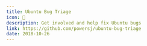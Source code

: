```yaml
---
title: Ubuntu Bug Triage
icon: 🐛
description: Get involved and help fix Ubuntu bugs
link: https://github.com/powersj/ubuntu-bug-triage
date: 2018-10-26
---
```

